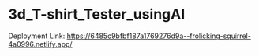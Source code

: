# 3d_T-shirt_Tester_usingAI

Deployment Link: https://6485c9bfbf187a1769276d9a--frolicking-squirrel-4a0996.netlify.app/
